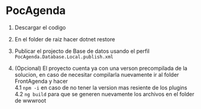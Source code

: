 # PocAgenda  
1. Descargar el codigo  
2. En el folder de raiz hacer dotnet restore  
3. Publicar el projecto de Base de datos usando el perfil `PocAgenda.Database.Local.publish.xml`  

4. (Opcional) El proyecto cuenta ya con una verson precompilada de la solucion, en caso de necesitar compilarla nuevamente ir al folder FrontAgenda y hacer  
4.1 `npm -i` en caso de no tener la version mas resiente de los plugins  
4.2 `ng build` para que se generen nuevamente los archivos en el folder de wwwroot

